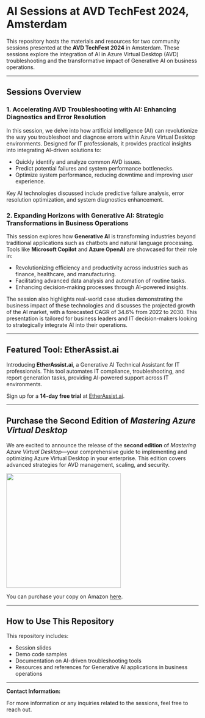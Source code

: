 
# AI Sessions at AVD TechFest 2024, Amsterdam

This repository hosts the materials and resources for two community sessions presented at the **AVD TechFest 2024** in Amsterdam. These sessions explore the integration of AI in Azure Virtual Desktop (AVD) troubleshooting and the transformative impact of Generative AI on business operations.

---

## Sessions Overview

### 1. Accelerating AVD Troubleshooting with AI: Enhancing Diagnostics and Error Resolution

In this session, we delve into how artificial intelligence (AI) can revolutionize the way you troubleshoot and diagnose errors within Azure Virtual Desktop environments. Designed for IT professionals, it provides practical insights into integrating AI-driven solutions to:

- Quickly identify and analyze common AVD issues.
- Predict potential failures and system performance bottlenecks.
- Optimize system performance, reducing downtime and improving user experience.

Key AI technologies discussed include predictive failure analysis, error resolution optimization, and system diagnostics enhancement.

### 2. Expanding Horizons with Generative AI: Strategic Transformations in Business Operations

This session explores how **Generative AI** is transforming industries beyond traditional applications such as chatbots and natural language processing. Tools like **Microsoft Copilot** and **Azure OpenAI** are showcased for their role in:

- Revolutionizing efficiency and productivity across industries such as finance, healthcare, and manufacturing.
- Facilitating advanced data analysis and automation of routine tasks.
- Enhancing decision-making processes through AI-powered insights.

The session also highlights real-world case studies demonstrating the business impact of these technologies and discusses the projected growth of the AI market, with a forecasted CAGR of 34.6% from 2022 to 2030. This presentation is tailored for business leaders and IT decision-makers looking to strategically integrate AI into their operations.

---

## Featured Tool: EtherAssist.ai

Introducing **EtherAssist.ai**, a Generative AI Technical Assistant for IT professionals. This tool automates IT compliance, troubleshooting, and report generation tasks, providing AI-powered support across IT environments. 

Sign up for a **14-day free trial** at [EtherAssist.ai](https://app.etherassist.ai).

---

## Purchase the Second Edition of *Mastering Azure Virtual Desktop*

We are excited to announce the release of the **second edition** of *Mastering Azure Virtual Desktop*—your comprehensive guide to implementing and optimizing Azure Virtual Desktop in your enterprise. This edition covers advanced strategies for AVD management, scaling, and security.

<img src="https://m.media-amazon.com/images/I/61d36gOc1HL._SL1360_.jpg" width="300">

You can purchase your copy on Amazon [here](https://www.amazon.co.uk/Mastering-Azure-Virtual-Desktop-implementing-dp-1835884148/dp/1835884148).

---

## How to Use This Repository

This repository includes:

- Session slides
- Demo code samples
- Documentation on AI-driven troubleshooting tools
- Resources and references for Generative AI applications in business operations

---

**Contact Information:**

For more information or any inquiries related to the sessions, feel free to reach out.
